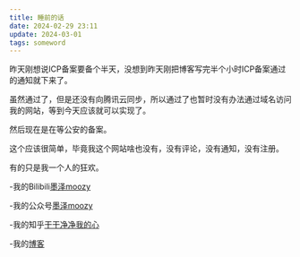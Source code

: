 ```yaml
---
title: 睡前的话
date: 2024-02-29 23:11
update: 2024-03-01
tags: someword
---
```

昨天刚想说ICP备案要备个半天，没想到昨天刚把博客写完半个小时ICP备案通过的通知就下来了。  

虽然通过了，但是还没有向腾讯云同步，所以通过了也暂时没有办法通过域名访问我的网站，等到今天应该就可以实现了。  

然后现在是在等公安的备案。  

这个应该很简单，毕竟我这个网站啥也没有，没有评论，没有通知，没有注册。  

有的只是我一个人的狂欢。  

-我的Bilibili[墨泽moozy]( https://space.bilibili.com/441318523 "欢迎您！")  

-我的公众号[墨泽moozy](#hellomoozy)  

-我的知乎[干干净净我的心](https://www.zhihu.com/people/gan-gan-jing-jing-51-90 "欢迎关注")

-我的[博客](https://moozy.space "欢迎到访！")


